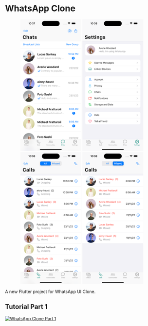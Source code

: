 # WhatsApp Clone
<p align="center">
  <img src="https://github.com/decodevM/whatsapp_clone/blob/main/assets/screenshots/chats.png" width="200" title="Chats">
  <img src="https://github.com/decodevM/whatsapp_clone/blob/main/assets/screenshots/settings.png" width="200" title="Settings">
  <img src="https://github.com/decodevM/whatsapp_clone/blob/main/assets/screenshots/calls.png" width="200" title="Calls">
  <img src="https://github.com/decodevM/whatsapp_clone/blob/main/assets/screenshots/calls-missed.png" width="200" title="Calls-Missed">
</p>

A new Flutter project for WhatsApp UI Clone.

## Tutorial Part 1

[![WhatsApp Clone Part 1](https://img.youtube.com/vi/9v0eGDPOCJo/0.jpg)](https://www.youtube.com/watch?v=9v0eGDPOCJo)


<!-- ## Tutorial Part 2 -->

<!-- [![WhatsApp Clone Part 2](https://img.youtube.com/vi/9v0eGDPOCJo/0.jpg)](https://www.youtube.com/watch?v=9v0eGDPOCJo) -->

